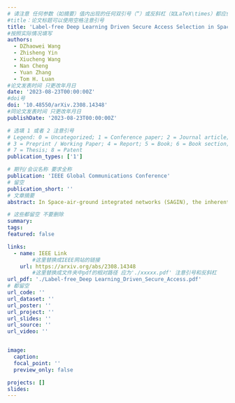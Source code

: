 ```yaml
---
# 请注意 任何参数（如摘要）值内出现的任何双引号（“）或反斜杠（如LaTeX\times）都应使用反斜杠（\）进行转义。例如，符号“和LaTeX text\times分别变为\”和\\times。有关详细信息，请参阅YAML或TOML文档。
#title：论文标题可以使用空格注意引号
title: 'Label-free Deep Learning Driven Secure Access Selection in Space-Air-Ground Integrated Networks'
#按照实际情况填写
authors:
  - DZhaowei Wang
  - Zhisheng Yin
  - Xiucheng Wang
  - Nan Cheng
  - Yuan Zhang
  - Tom H. Luan
#论文发表时间 只更改年月日
date: '2023-08-23T00:00:00Z'
#doi号
doi: '10.48550/arXiv.2308.14348'
#同论文发表时间 只更改年月日
publishDate: '2023-08-23T00:00:00Z'

# 选填 1 或者 2 注意引号
# Legend: 0 = Uncategorized; 1 = Conference paper; 2 = Journal article;
# 3 = Preprint / Working Paper; 4 = Report; 5 = Book; 6 = Book section;
# 7 = Thesis; 8 = Patent
publication_types: ['1']

# 期刊/会议名称 要求全称
publication: 'IEEE Global Communications Conference'
# 留空
publication_short: ''
# 文章摘要
abstract: In Space-air-ground integrated networks (SAGIN), the inherent openness and extensive broadcast coverage expose these networks to significant eavesdropping threats. Considering the inherent co-channel interference due to spectrum sharing among multi-tier access networks in SAGIN, it can be leveraged to assist the physical layer security among heterogeneous transmissions. However, it is challenging to conduct a secrecy-oriented access strategy due to both heterogeneous resources and different eavesdropping models. In this paper, we explore secure access selection for a scenario involving multi-mode users capable of accessing satellites, unmanned aerial vehicles, or base stations in the presence of eavesdroppers. Particularly, we propose a Q-network approximation based deep learning approach for selecting the optimal access strategy for maximizing the sum secrecy rate. Meanwhile, the power optimization is also carried out by an unsupervised learning approach to improve the secrecy performance. Remarkably, two neural networks are trained by unsupervised learning and Q-network approximation which are both label-free methods without knowing the optimal solution as labels. Numerical results verify the efficiency of our proposed power optimization approach and access strategy, leading to enhanced secure transmission performance.

# 这些都留空 不要删除
summary:  
tags:
featured: false

links:
  - name: IEEE Link
        #这里替换成IEEE网站的链接
    url: https://arxiv.org/abs/2308.14348
        #这里替换成文件夹中pdf的相对路径 应为'./xxxxx.pdf' 注意引号和反斜杠
url_pdf: './Label-free_Deep Learning_Driven_Secure_Access.pdf'
# 都留空
url_code: ''
url_dataset: ''
url_poster: ''
url_project: ''
url_slides: ''
url_source: ''
url_video: ''


image:
  caption: 
  focal_point: ''
  preview_only: false

projects: []
slides:
---
```

